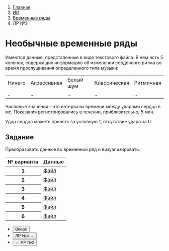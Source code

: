 <ol class="breadcrumb">
  <li class="breadcrumb-item"><a href="{{ site.baseurl }}">Главная</a></li>
  <li class="breadcrumb-item"><a href="{{ site.baseurl }}/artificial-intelligence/index.html">ИИ</a></li>
  <li class="breadcrumb-item"><a href="{{ site.baseurl }}/artificial-intelligence/time-series/index.html">Временные ряды</a></li>
  <li class="breadcrumb-item active">ЛР №3</li>
</ol>

# Необычные временные ряды

Имеются данные, предсталенные в виде текстового файла.
В нем есть 5 колонок, содержащих информацию об изменении сердечного ритма во время прослушивания определенного типа музыки:

<div class="table-responsive">
<table class="table table-bordered">
  <tbody>
    <tr>
      <td>Ничего</td>
      <td>Агрессивная</td>
      <td>Белый шум</td>
      <td>Классическая</td>
      <td>Ритмичная</td>
    </tr>
    <tr>
      <td>..</td>
      <td>..</td>
      <td>..</td>
      <td>..</td>
      <td>..</td>
    </tr>
  </tbody>
</table>
</div>

Числовые значения - это интервалы времени между ударами сердца в мс. Показания регистрировались в течении, приблизительно, 5 мин.

Удар сердца можете принять за условную 1, отсутствие удара за 0. 

## Задание

Преобразовать данные во временной ряд и визуализировать.


<div class="table-responsive">
<table class="table table-hover border-primary table-bordered">
   <thead>
     <tr>
       <th scope="col">№ варианта</th>
       <th scope="col">Данные</th>
     </tr>
   </thead>
   <tbody>
     <tr>
       <th scope="row">1</th>
       <td><a href="https://disk.yandex.ru/d/gx5pmlWUvQJTkw" target="_blank">Файл</a></td>
     </tr>
     <tr>
       <th scope="row">2</th>
       <td><a class="link-dark" href="https://disk.yandex.ru/d/P2rpxR0wvdC5gg" target="_blank">Файл</a></td>
     </tr>
     <tr>
       <th scope="row">3</th>
       <td><a href="https://disk.yandex.ru/d/t4_xfXjEs25ebw" target="_blank">Файл</a></td>
     </tr>
     <tr>
       <th scope="row">4</th>
       <td><a class="link-dark" href="https://disk.yandex.ru/d/k_vWrR3x3QbLSA" target="_blank">Файл</a></td>
     </tr>
     <tr>
       <th scope="row">5</th>
       <td><a href="https://disk.yandex.ru/d/m5WxScQK5g18Ww" target="_blank">Файл</a></td>
     </tr>
     <tr>
       <th scope="row">6</th>
       <td><a class="link-dark" href="https://disk.yandex.ru/d/wEmNrzXTfShEjw" target="_blank">Файл</a></td>
     </tr>
    </tbody>
</table>
</div>



<div class="row">
  <div class="col-lg-12">
    <ul class="list-unstyled">
      <li class="float-end">
        <button type="button" class="btn btn-outline-primary" onclick="window.location.href='#необычные-временные-ряды';">Вверх</button>
      </li>
      <li  class="float-end">
       <button type="button" class="btn btn-primary" onclick="window.location.href='{{ site.baseurl }}/artificial-intelligence/time-series/labs/lab4.html';">ЛР №4 →</button>
     </li>
      <li>
        <button type="button" class="btn btn-primary" onclick="window.location.href='{{ site.baseurl }}/artificial-intelligence/time-series/labs/lab2.html';">← ЛР №2</button>
      </li>
    </ul>
  </div>
</div>
